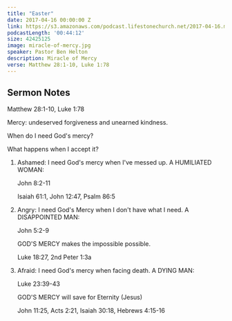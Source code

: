 ```yaml
---
title: "Easter"
date: 2017-04-16 00:00:00 Z
link: https://s3.amazonaws.com/podcast.lifestonechurch.net/2017-04-16.mp3
podcastLength: '00:44:12'
size: 42425125
image: miracle-of-mercy.jpg
speaker: Pastor Ben Helton
description: Miracle of Mercy
verse: Matthew 28:1-10, Luke 1:78
---
```


## Sermon Notes

Matthew 28:1-10, Luke 1:78

Mercy: undeserved forgiveness and unearned kindness.

When do I need God's mercy?

What happens when I accept it?

1. Ashamed: I need God's mercy when I've messed up. A HUMILIATED WOMAN:

   John 8:2-11

   Isaiah 61:1, John 12:47, Psalm 86:5

2. Angry: I need God's Mercy when I don't have what I need. A DISAPPOINTED MAN:

   John 5:2-9

   GOD'S MERCY makes the impossible possible.

   Luke 18:27, 2nd Peter 1:3a

3. Afraid: I need God's mercy when facing death. A DYING MAN:

   Luke 23:39-43

   GOD'S MERCY will save for Eternity (Jesus)

   John 11:25, Acts 2:21, Isaiah 30:18, Hebrews 4:15-16
